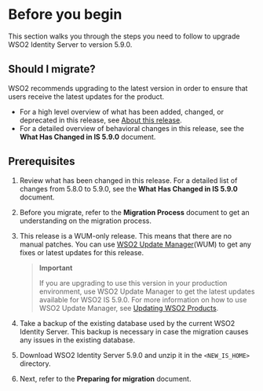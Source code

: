 # Before you begin

This section walks you through the steps you need to follow to upgrade
WSO2 Identity Server to version 5.9.0. 

## Should I migrate?

WSO2 recommends upgrading to the latest version in order to ensure that
users receive the latest updates for the product.

-   For a high level overview of what has been added, changed, or
    deprecated in this release, see [About this
    release](https://is.docs.wso2.com/en/5.9.0/get-started/about-this-release).
-   For a detailed overview of behavioral changes in this release, see the
    **What Has Changed in IS 5.9.0** document.
    
## Prerequisites

1.  Review what has been changed in this release. For a detailed list of
    changes from 5.8.0 to 5.9.0, see the
    **What Has Changed in IS 5.9.0** document.

2.  Before you migrate, refer to the **Migration Process** document 
    to get an understanding on the migration process.

3.  This release is a WUM-only release. This means that there are no
    manual patches. You can use [WSO2 Update Manager](https://wso2.com/updates/wum)(WUM) to get any
    fixes or latest updates for this release.

    >   **Important**
    >
    >   If you are upgrading to use this version in your production
        environment, use WSO2 Update Manager to get the latest updates
        available for WSO2 IS 5.9.0. For more information on how to use WSO2
        Update Manager, see [Updating WSO2 Products](https://updates.docs.wso2.com/en/latest/).

4.  Take a backup of the existing database used by the current WSO2 Identity Server. 
    This backup is necessary in case the migration causes any issues in the existing database.

5.  Download WSO2 Identity Server 5.9.0 and unzip it in the `<NEW_IS_HOME>` directory.

6.  Next, refer to the **Preparing for migration** document.